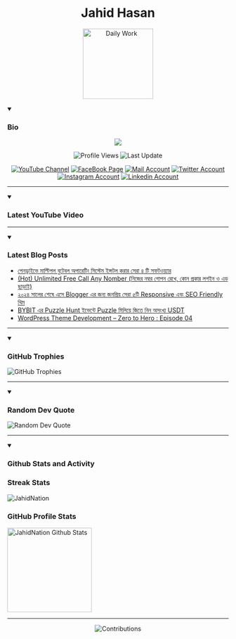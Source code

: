 <h1 align="center">Jahid Hasan</h1>
<p align="center">
  <img alt="Daily Work" height="160px" src="https://i.imgur.com/uhZdH9C.gif" />
</p>
<details open>
 <summary><h3>Bio</h3></summary>
<p align="center">
<img src="https://readme-typing-svg.demolab.com/?lines=Every+day%2C+learn+something+new.;Make+mistakes%2C+learn+from+them.;Work+hard%2C+stay+humble%2C+succeed.;Dream+big%2C+take+action%2C+succeed.;Small+steps+lead+to+big+leaps.;Take+action%2C+make+things+happen.&font=Fira%20Code&center=true&width=440&height=45&color=808080&vCenter=true&pause=1000&size=22" />
</p>

<p align="center">
<img alt="Profile Views" title="Profile Views" src="https://komarev.com/ghpvc/?username=jahidnation&style=for-the-badge&color=29bf12"/>
  <img alt="Last Update" title="Last Update" src="https://img.shields.io/github/last-commit/jahidnation/jahidnation?logo=markdown&label=LAST+UPDATE&color=29bf12&style=for-the-badge"/>
</p>
<p align="center">
      <a href="https://youtube.com/@jahidnation">
         <img alt="YouTube Channel" title="YouTube Channel" src="https://img.shields.io/badge/YouTube-%23FF0000.svg?logo=YouTube&logoColor=white"/></a> 
      <a href="https://facebook.com/jahidnation">
         <img alt="FaceBook Page" title="FaceBook Page" src="https://img.shields.io/badge/FaceBook-%234267B2.svg?logo=FaceBook&logoColor=white"/></a>
      <a href="mailto:mail@jahid.eu.org">
         <img alt="Mail Account" title="Mail Account" src="https://img.shields.io/badge/Mail-%23c71610.svg?logo=Gmail&logoColor=white"/></a>
      <a href="https://twitter.com/jahidnation">
         <img alt="Twitter Account" title="Twitter Account" src="https://img.shields.io/badge/Twitter-%231DA1F2.svg?logo=Twitter&logoColor=white"/></a>
      <a href="https://instagram.com/jahidnation">
         <img alt="Instagram Account" title="Instagram Account" src="https://img.shields.io/badge/Instagram-%23E4405F.svg?logo=Instagram&logoColor=white"/></a>
      <a href="https://linkedin.com/in/jahidnation">
         <img alt="Linkedin Account" title="Linkedin Account" src="https://img.shields.io/badge/Linkedin-%230072b1.svg?logo=Linkedin&logoColor=white"/></a>
</p>

---
</details>

<details open>
 <summary><h3>Latest YouTube Video</h3></summary>

<!-- BEGIN VID -->

<!-- END VID -->

---

</details>

<details open>
 <summary><h3>Latest Blog Posts</h3></summary>

<!-- BLOG-POST-LIST:START -->
- [পেনড্রাইভে মাল্টিপল বুটেবল অপারেটিং সিস্টেম ইন্সটল করার সেরা ৪ টি সফটওয়্যার](https://dev-blog-reader.pantheonsite.io/2024/12/19/%e0%a6%aa%e0%a7%87%e0%a6%a8%e0%a6%a1%e0%a7%8d%e0%a6%b0%e0%a6%be%e0%a6%87%e0%a6%ad%e0%a7%87-%e0%a6%ae%e0%a6%be%e0%a6%b2%e0%a7%8d%e0%a6%9f%e0%a6%bf%e0%a6%aa%e0%a6%b2-%e0%a6%ac%e0%a7%81%e0%a6%9f%e0%a7%87/)
- [&lpar;Hot&rpar; Unlimited Free Call Any Nomber &lpar;নিজের নম্বর গোপন রেখে, কোন প্রকার লগইন ও এড ছাড়াই&rpar;](https://dev-blog-reader.pantheonsite.io/2024/12/19/hot-unlimited-free-call-any-nomber-%e0%a6%a8%e0%a6%bf%e0%a6%9c%e0%a7%87%e0%a6%b0-%e0%a6%a8%e0%a6%ae%e0%a7%8d%e0%a6%ac%e0%a6%b0-%e0%a6%97%e0%a7%8b%e0%a6%aa%e0%a6%a8-%e0%a6%b0%e0%a7%87%e0%a6%96/)
- [২০২৪ সালের শেষে এসে Blogger এর জন্য জনপ্রিয় সেরা ৫টি Responsive এবং SEO Friendly থিম](https://dev-blog-reader.pantheonsite.io/2024/12/19/%e0%a7%a8%e0%a7%a6%e0%a7%a8%e0%a7%aa-%e0%a6%b8%e0%a6%be%e0%a6%b2%e0%a7%87%e0%a6%b0-%e0%a6%b6%e0%a7%87%e0%a6%b7%e0%a7%87-%e0%a6%8f%e0%a6%b8%e0%a7%87-blogger-%e0%a6%8f%e0%a6%b0-%e0%a6%9c%e0%a6%a8/)
- [BYBIT এর Puzzle Hunt ইভেন্টে Puzzle মিলিয়ে জিতে নিন অসংখ্য USDT](https://dev-blog-reader.pantheonsite.io/2024/12/19/bybit-%e0%a6%8f%e0%a6%b0-puzzle-hunt-%e0%a6%87%e0%a6%ad%e0%a7%87%e0%a6%a8%e0%a7%8d%e0%a6%9f%e0%a7%87-puzzle-%e0%a6%ae%e0%a6%bf%e0%a6%b2%e0%a6%bf%e0%a6%af%e0%a6%bc%e0%a7%87-%e0%a6%9c%e0%a6%bf-2/)
- [WordPress Theme Development – Zero to Hero : Episode 04](https://dev-blog-reader.pantheonsite.io/2024/12/18/wordpress-theme-development-zero-to-hero-episode-04/)
<!-- BLOG-POST-LIST:END -->

---

</details>

<details open>
 <summary><h3>GitHub Trophies</h3></summary>

<img alt="GitHub Trophies" title="GitHub Trophies" src="https://github-profile-trophy.vercel.app/?username=jahidnation&column=8&theme=gruvbox&no-frame=true"/>

---

</details>

<details open>
 <summary><h3>Random Dev Quote</h3></summary>

<img alt="Random Dev Quote" title="Random Dev Quote" src="https://quotes-github-readme.vercel.app/api?type=horizontal&theme=radical"/>

---

</details>

<details open> 
  <summary><h3>Github Stats and Activity</h3></summary>

  <h3>Streak Stats</h3>

  <p>
      <img title="Streak Stats" alt=JahidNation Streak" src="https://streak-stats.demolab.com/?user=jahidnation&theme=monokai-metallian&hide_border=true"/>
  </p>

  <h3>GitHub Profile Stats</h3>
  <p>
  <img alt="JahidNation Github Stats" src="https://denvercoder1-github-readme-stats.vercel.app/api/?username=jahidnation&show_icons=true&include_all_commits=true&count_private=true&theme=react&hide_border=true&bg_color=1F222E&title_color=F85D7F&icon_color=F8D866" height="192px"/>
  </p>

---

<p align="center">
<img alt="Contributions" title="Contributions" src="https://github.com/jahidnation/jahidnation/blob/contributions/snake.svg"/>
</p>
